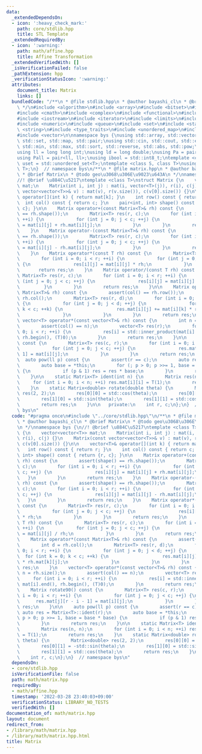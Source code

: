 ```yaml
---
data:
  _extendedDependsOn:
  - icon: ':heavy_check_mark:'
    path: core/stdlib.hpp
    title: STL Template
  _extendedRequiredBy:
  - icon: ':warning:'
    path: math/affine.hpp
    title: Affine Transformation
  _extendedVerifiedWith: []
  _isVerificationFailed: false
  _pathExtension: hpp
  _verificationStatusIcon: ':warning:'
  attributes:
    document_title: Matrix
    links: []
  bundledCode: "/**\n * @file stdlib.hpp\n * @author bayashi_cl\n * @brief STL Template\n\
    \ */\n#include <algorithm>\n#include <array>\n#include <bitset>\n#include <cassert>\n\
    #include <cmath>\n#include <complex>\n#include <functional>\n#include <iomanip>\n\
    #include <iostream>\n#include <iterator>\n#include <limits>\n#include <map>\n\
    #include <numeric>\n#include <queue>\n#include <set>\n#include <stack>\n#include\
    \ <string>\n#include <type_traits>\n#include <unordered_map>\n#include <unordered_set>\n\
    #include <vector>\n\nnamespace bys {\nusing std::array, std::vector, std::string,\
    \ std::set, std::map, std::pair;\nusing std::cin, std::cout, std::endl;\nusing\
    \ std::min, std::max, std::sort, std::reverse, std::abs, std::pow;\n\n// alias\n\
    using ll = long long int;\nusing ld = long double;\nusing Pa = pair<int, int>;\n\
    using Pall = pair<ll, ll>;\nusing ibool = std::int8_t;\ntemplate <class T>\nusing\
    \ uset = std::unordered_set<T>;\ntemplate <class S, class T>\nusing umap = std::unordered_map<S,\
    \ T>;\n}  // namespace bys\n/**\n * @file matrix.hpp\n * @author bayashi_cl\n\
    \ * @brief Matrix\n * @todo geo\u3068\u306E\u9023\u643A\n */\nnamespace bys {\n\
    //! @brief \u884C\u5217\ntemplate <class T>\nstruct Matrix {\n    vector<vector<T>>\
    \ mat;\n    Matrix(int i, int j) : mat(i, vector<T>(j)), r(i), c(j) {}\n    Matrix(const\
    \ vector<vector<T>>& v) : mat(v), r(v.size()), c(v[0].size()) {}\n\n    vector<T>&\
    \ operator[](int k) { return mat[k]; }\n    int row() const { return r; }\n  \
    \  int col() const { return c; }\n    pair<int, int> shape() const { return {r,\
    \ c}; }\n\n    Matrix operator+(const Matrix<T>& rh) const {\n        assert(shape()\
    \ == rh.shape());\n        Matrix<T> res(r, c);\n        for (int i = 0; i < r;\
    \ ++i) {\n            for (int j = 0; j < c; ++j) {\n                res[i][j]\
    \ = mat[i][j] + rh.mat[i][j];\n            }\n        }\n        return res;\n\
    \    }\n    Matrix operator-(const Matrix<T>& rh) const {\n        assert(shape()\
    \ == rh.shape());\n        Matrix<T> res(r, c);\n        for (int i = 0; i < r;\
    \ ++i) {\n            for (int j = 0; j < c; ++j) {\n                res[i][j]\
    \ = mat[i][j] - rh.mat[i][j];\n            }\n        }\n        return res;\n\
    \    }\n    Matrix operator*(const T rh) const {\n        Matrix<T> res(r, c);\n\
    \        for (int i = 0; i < r; ++i) {\n            for (int j = 0; j < c; ++j)\
    \ {\n                res[i][j] = mat[i][j] * rh;\n            }\n        }\n \
    \       return res;\n    }\n    Matrix operator/(const T rh) const {\n       \
    \ Matrix<T> res(r, c);\n        for (int i = 0; i < r; ++i) {\n            for\
    \ (int j = 0; j < c; ++j) {\n                res[i][j] = mat[i][j] / rh;\n   \
    \         }\n        }\n        return res;\n    }\n\n    Matrix operator*(const\
    \ Matrix<T>& rh) const {\n        assert(col() == rh.row());\n        int d =\
    \ rh.col();\n        Matrix<T> res(r, d);\n        for (int i = 0; i < r; ++i)\
    \ {\n            for (int j = 0; j < d; ++j) {\n                for (int k = 0;\
    \ k < c; ++k) {\n                    res.mat[i][j] += mat[i][k] * rh.mat[k][j];\n\
    \                }\n            }\n        }\n        return res;\n    }\n   \
    \ vector<T> operator*(const vector<T>& rh) const {\n        int n = rh.size();\n\
    \        assert(col() == n);\n        vector<T> res(r);\n        for (int i =\
    \ 0; i < r; ++i) {\n            res[i] = std::inner_product(mat[i].begin(), mat[i].end(),\
    \ rh.begin(), (T)0);\n        }\n        return res;\n    }\n\n    Matrix rotate90()\
    \ const {\n        Matrix<T> res(c, r);\n        for (int i = 0; i < r; ++i) {\n\
    \            for (int j = 0; j < c; ++j) {\n                res.mat[j][r - i -\
    \ 1] = mat[i][j];\n            }\n        }\n        return res;\n    }\n\n  \
    \  auto pow(ll p) const {\n        assert(r == c);\n        auto res = Matrix<T>::ident(r);\n\
    \        auto base = *this;\n        for (; p > 0; p >>= 1, base = base * base)\
    \ {\n            if (p & 1) res = res * base;\n        }\n        return res;\n\
    \    }\n\n    static Matrix<T> ident(int n) {\n        Matrix res(n, n);\n   \
    \     for (int i = 0; i < n; ++i) res.mat[i][i] = T(1);\n        return res;\n\
    \    }\n    static Matrix<double> rotate(double theta) {\n        Matrix<double>\
    \ res(2, 2);\n        res[0][0] = std::cos(theta);\n        res[0][1] = -std::sin(theta);\n\
    \        res[1][0] = std::sin(theta);\n        res[1][1] = std::cos(theta);\n\
    \        return res;\n    }\n\n   private:\n    int r, c;\n};\n}  // namespace\
    \ bys\n"
  code: "#pragma once\n#include \"../core/stdlib.hpp\"\n/**\n * @file matrix.hpp\n\
    \ * @author bayashi_cl\n * @brief Matrix\n * @todo geo\u3068\u306E\u9023\u643A\
    \n */\nnamespace bys {\n//! @brief \u884C\u5217\ntemplate <class T>\nstruct Matrix\
    \ {\n    vector<vector<T>> mat;\n    Matrix(int i, int j) : mat(i, vector<T>(j)),\
    \ r(i), c(j) {}\n    Matrix(const vector<vector<T>>& v) : mat(v), r(v.size()),\
    \ c(v[0].size()) {}\n\n    vector<T>& operator[](int k) { return mat[k]; }\n \
    \   int row() const { return r; }\n    int col() const { return c; }\n    pair<int,\
    \ int> shape() const { return {r, c}; }\n\n    Matrix operator+(const Matrix<T>&\
    \ rh) const {\n        assert(shape() == rh.shape());\n        Matrix<T> res(r,\
    \ c);\n        for (int i = 0; i < r; ++i) {\n            for (int j = 0; j <\
    \ c; ++j) {\n                res[i][j] = mat[i][j] + rh.mat[i][j];\n         \
    \   }\n        }\n        return res;\n    }\n    Matrix operator-(const Matrix<T>&\
    \ rh) const {\n        assert(shape() == rh.shape());\n        Matrix<T> res(r,\
    \ c);\n        for (int i = 0; i < r; ++i) {\n            for (int j = 0; j <\
    \ c; ++j) {\n                res[i][j] = mat[i][j] - rh.mat[i][j];\n         \
    \   }\n        }\n        return res;\n    }\n    Matrix operator*(const T rh)\
    \ const {\n        Matrix<T> res(r, c);\n        for (int i = 0; i < r; ++i) {\n\
    \            for (int j = 0; j < c; ++j) {\n                res[i][j] = mat[i][j]\
    \ * rh;\n            }\n        }\n        return res;\n    }\n    Matrix operator/(const\
    \ T rh) const {\n        Matrix<T> res(r, c);\n        for (int i = 0; i < r;\
    \ ++i) {\n            for (int j = 0; j < c; ++j) {\n                res[i][j]\
    \ = mat[i][j] / rh;\n            }\n        }\n        return res;\n    }\n\n\
    \    Matrix operator*(const Matrix<T>& rh) const {\n        assert(col() == rh.row());\n\
    \        int d = rh.col();\n        Matrix<T> res(r, d);\n        for (int i =\
    \ 0; i < r; ++i) {\n            for (int j = 0; j < d; ++j) {\n              \
    \  for (int k = 0; k < c; ++k) {\n                    res.mat[i][j] += mat[i][k]\
    \ * rh.mat[k][j];\n                }\n            }\n        }\n        return\
    \ res;\n    }\n    vector<T> operator*(const vector<T>& rh) const {\n        int\
    \ n = rh.size();\n        assert(col() == n);\n        vector<T> res(r);\n   \
    \     for (int i = 0; i < r; ++i) {\n            res[i] = std::inner_product(mat[i].begin(),\
    \ mat[i].end(), rh.begin(), (T)0);\n        }\n        return res;\n    }\n\n\
    \    Matrix rotate90() const {\n        Matrix<T> res(c, r);\n        for (int\
    \ i = 0; i < r; ++i) {\n            for (int j = 0; j < c; ++j) {\n          \
    \      res.mat[j][r - i - 1] = mat[i][j];\n            }\n        }\n        return\
    \ res;\n    }\n\n    auto pow(ll p) const {\n        assert(r == c);\n       \
    \ auto res = Matrix<T>::ident(r);\n        auto base = *this;\n        for (;\
    \ p > 0; p >>= 1, base = base * base) {\n            if (p & 1) res = res * base;\n\
    \        }\n        return res;\n    }\n\n    static Matrix<T> ident(int n) {\n\
    \        Matrix res(n, n);\n        for (int i = 0; i < n; ++i) res.mat[i][i]\
    \ = T(1);\n        return res;\n    }\n    static Matrix<double> rotate(double\
    \ theta) {\n        Matrix<double> res(2, 2);\n        res[0][0] = std::cos(theta);\n\
    \        res[0][1] = -std::sin(theta);\n        res[1][0] = std::sin(theta);\n\
    \        res[1][1] = std::cos(theta);\n        return res;\n    }\n\n   private:\n\
    \    int r, c;\n};\n}  // namespace bys\n"
  dependsOn:
  - core/stdlib.hpp
  isVerificationFile: false
  path: math/matrix.hpp
  requiredBy:
  - math/affine.hpp
  timestamp: '2022-03-28 23:40:03+09:00'
  verificationStatus: LIBRARY_NO_TESTS
  verifiedWith: []
documentation_of: math/matrix.hpp
layout: document
redirect_from:
- /library/math/matrix.hpp
- /library/math/matrix.hpp.html
title: Matrix
---
```

